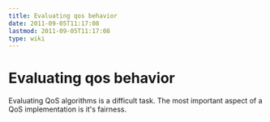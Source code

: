 ```yaml
---
title: Evaluating qos behavior
date: 2011-09-05T11:17:08
lastmod: 2011-09-05T11:17:08
type: wiki
---
```

Evaluating qos behavior
=======================

Evaluating QoS algorithms is a difficult task. The most important aspect
of a QoS implementation is it's fairness.

